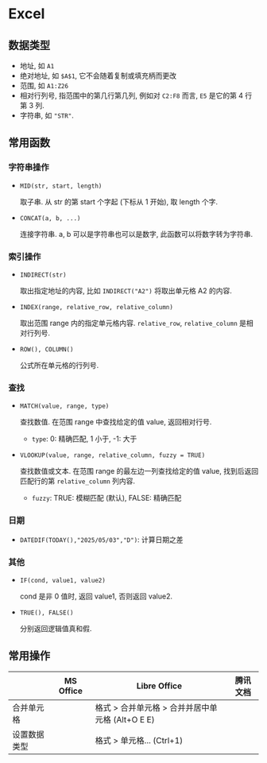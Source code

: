# Excel

## 数据类型

- 地址, 如 `A1`
- 绝对地址, 如 `$A$1`, 它不会随着复制或填充柄而更改
- 范围, 如 `A1:Z26`
- 相对行列号, 指范围中的第几行第几列, 例如对 `C2:F8` 而言, `E5` 是它的第 4 行第 3 列.
- 字符串, 如 `"STR"`.

## 常用函数

### 字符串操作

- `MID(str, start, length)`

  取子串. 从 str 的第 start 个字起 (下标从 1 开始), 取 length 个字.

- `CONCAT(a, b, ...)`

  连接字符串. a, b 可以是字符串也可以是数字, 此函数可以将数字转为字符串.

### 索引操作

- `INDIRECT(str)`

  取出指定地址的内容, 比如 `INDIRECT("A2")` 将取出单元格 A2 的内容.

- `INDEX(range, relative_row, relative_column)`

  取出范围 range 内的指定单元格内容. `relative_row`, `relative_column` 是相对行列号.

- `ROW(), COLUMN()`

  公式所在单元格的行列号.

### 查找

- `MATCH(value, range, type)`

  查找数值. 在范围 range 中查找给定的值 value, 返回相对行号.
  - `type`: 0: 精确匹配, 1 小于, -1: 大于

- `VLOOKUP(value, range, relative_column, fuzzy = TRUE)`

  查找数值或文本. 在范围 range 的最左边一列查找给定的值 value,
  找到后返回匹配行的第 `relative_column` 列内容.
  - `fuzzy`: TRUE: 模糊匹配 (默认), FALSE: 精确匹配

### 日期

- `DATEDIF(TODAY(),"2025/05/03","D")`: 计算日期之差

### 其他

- `IF(cond, value1, value2)`

  cond 是非 0 值时, 返回 value1, 否则返回 value2.

- `TRUE(), FALSE()`

  分别返回逻辑值真和假.

## 常用操作

| | MS Office | Libre Office | 腾讯文档 |
|-|-|-|-|
| 合并单元格 | | 格式 > 合并单元格 > 合并并居中单元格 (Alt+O E E) | |
| 设置数据类型 | | 格式 > 单元格... (Ctrl+1) | |
